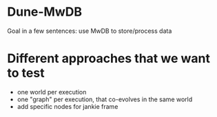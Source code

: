 Dune-MwDB
===

Goal in a few sentences: use MwDB to store/process data 

# Different approaches that we want to test
- one world per execution
- one "graph" per execution, that co-evolves in the same world
- add specific nodes for jankie frame 
